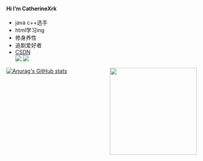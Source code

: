 


#### Hi I’m CatherineXrk

* java c++选手
* html学习ing
* 修身养性
* 追剧爱好者  
* [CSDN](https://blog.csdn.net/RogersX?spm=1000.2115.3001.5343)  
<code><img  src="https://img.shields.io/badge/html-%E8%BF%9B%E8%A1%8C%E6%97%B6-brightgreen"></code>
<code><img  src="https://img.shields.io/badge/%E7%BE%8E%E5%89%A7-%E6%B0%B8%E4%B8%8D%E5%81%9C%E6%AD%87-red"></code>

<img align='right' src="https://media.giphy.com/media/M9gbBd9nbDrOTu1Mqx/giphy.gif" width="230">

[![Anurag's GitHub stats](https://github-readme-stats.vercel.app/api?username=CatherineXrk)](https://github.com/anuraghazra/github-readme-stats)
